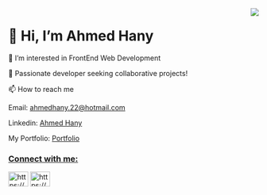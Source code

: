 
<img align="right" src="https://visitor-badge.laobi.icu/badge?page_id=salesp07.salesp07" />
<h1>👋 Hi, I’m Ahmed Hany</h1>
<p>👀 I’m interested in FrontEnd Web Development</p>
<p>🚀 Passionate developer seeking collaborative projects! </p>
<p>📫 How to reach me</p>
<p>Email: <a href="mailto:ahmedhany.22@hotmail.com">ahmedhany.22@hotmail.com</a></p>
<p>Linkedin: <a href="https://www.linkedin.com/in/ahmed-hany-a79740216/"> Ahmed Hany</a></p>
<p>My Portfolio: <a href="https://ahmedhanyportfolio.netlify.app/"> Portfolio </p>

<h3 align="left">Connect with me:</h3>
<p align="left">
<a href="https://www.upwork.com/freelancers/~0106d0afb216f5bc5d?mp_source=share" target="blank"><img align="center" src="https://cdn2.iconfinder.com/data/icons/picons-social/57/79-upwork-512.png" alt="https://www.upwork.com/Ahmed" height="30" width="40" /></a>
<a href="https://www.linkedin.com/in/ahmed-hany-a79740216/" target="blank"><img align="center" src="https://raw.githubusercontent.com/rahuldkjain/github-profile-readme-generator/master/src/images/icons/Social/linked-in-alt.svg" alt="https://www.linkedin.com/in/ahmed-hany-a79740216/" height="30" width="40" /></a>
</p>
  
<!--
**Ahmedhany23/Ahmedhany23** is a ✨ _special_ ✨ repository because its `README.md` (this file) appears on your GitHub profile.
Here are some ideas to get you started:

- 🔭 I’m currently working on ...
- 🌱 I’m currently learning ...
- 👯 I’m looking to collaborate on ...
- 🤔 I’m looking for help with ...
- 💬 Ask me about ...
- 📫 How to reach me: ...
- 😄 Pronouns: ...
- ⚡ Fun fact: ...
-->

